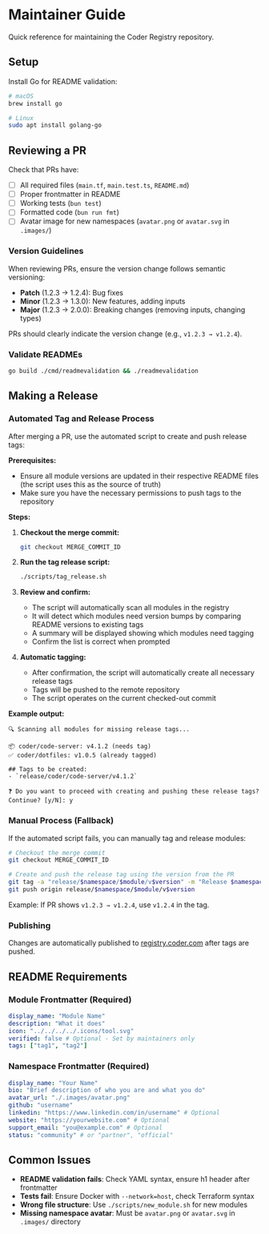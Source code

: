 # Maintainer Guide

Quick reference for maintaining the Coder Registry repository.

## Setup

Install Go for README validation:

```bash
# macOS
brew install go

# Linux
sudo apt install golang-go
```

## Reviewing a PR

Check that PRs have:

- [ ] All required files (`main.tf`, `main.test.ts`, `README.md`)
- [ ] Proper frontmatter in README
- [ ] Working tests (`bun test`)
- [ ] Formatted code (`bun run fmt`)
- [ ] Avatar image for new namespaces (`avatar.png` or `avatar.svg` in `.images/`)

### Version Guidelines

When reviewing PRs, ensure the version change follows semantic versioning:

- **Patch** (1.2.3 → 1.2.4): Bug fixes
- **Minor** (1.2.3 → 1.3.0): New features, adding inputs
- **Major** (1.2.3 → 2.0.0): Breaking changes (removing inputs, changing types)

PRs should clearly indicate the version change (e.g., `v1.2.3 → v1.2.4`).

### Validate READMEs

```bash
go build ./cmd/readmevalidation && ./readmevalidation
```

## Making a Release

### Automated Tag and Release Process

After merging a PR, use the automated script to create and push release tags:

**Prerequisites:**

- Ensure all module versions are updated in their respective README files (the script uses this as the source of truth)
- Make sure you have the necessary permissions to push tags to the repository

**Steps:**

1. **Checkout the merge commit:**

   ```bash
   git checkout MERGE_COMMIT_ID
   ```

2. **Run the tag release script:**

   ```bash
   ./scripts/tag_release.sh
   ```

3. **Review and confirm:**
   - The script will automatically scan all modules in the registry
   - It will detect which modules need version bumps by comparing README versions to existing tags
   - A summary will be displayed showing which modules need tagging
   - Confirm the list is correct when prompted

4. **Automatic tagging:**
   - After confirmation, the script will automatically create all necessary release tags
   - Tags will be pushed to the remote repository
   - The script operates on the current checked-out commit

**Example output:**

```text
🔍 Scanning all modules for missing release tags...

📦 coder/code-server: v4.1.2 (needs tag)
✅ coder/dotfiles: v1.0.5 (already tagged)

## Tags to be created:
- `release/coder/code-server/v4.1.2`

❓ Do you want to proceed with creating and pushing these release tags?
Continue? [y/N]: y
```

### Manual Process (Fallback)

If the automated script fails, you can manually tag and release modules:

```bash
# Checkout the merge commit
git checkout MERGE_COMMIT_ID

# Create and push the release tag using the version from the PR
git tag -a "release/$namespace/$module/v$version" -m "Release $namespace/$module v$version"
git push origin release/$namespace/$module/v$version
```

Example: If PR shows `v1.2.3 → v1.2.4`, use `v1.2.4` in the tag.

### Publishing

Changes are automatically published to [registry.coder.com](https://registry.coder.com) after tags are pushed.

## README Requirements

### Module Frontmatter (Required)

```yaml
display_name: "Module Name"
description: "What it does"
icon: "../../../../.icons/tool.svg"
verified: false # Optional - Set by maintainers only
tags: ["tag1", "tag2"]
```

### Namespace Frontmatter (Required)

```yaml
display_name: "Your Name"
bio: "Brief description of who you are and what you do"
avatar_url: "./.images/avatar.png"
github: "username"
linkedin: "https://www.linkedin.com/in/username" # Optional
website: "https://yourwebsite.com" # Optional
support_email: "you@example.com" # Optional
status: "community" # or "partner", "official"
```

## Common Issues

- **README validation fails**: Check YAML syntax, ensure h1 header after frontmatter
- **Tests fail**: Ensure Docker with `--network=host`, check Terraform syntax
- **Wrong file structure**: Use `./scripts/new_module.sh` for new modules
- **Missing namespace avatar**: Must be `avatar.png` or `avatar.svg` in `.images/` directory

